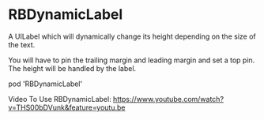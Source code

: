 # RBDynamicLabel
A UILabel which will dynamically change its height depending on the size of the text.

You will have to pin the trailing margin and leading margin and set a top pin. The height will be handled by the label.

pod 'RBDynamicLabel'

Video To Use RBDynamicLabel:
https://www.youtube.com/watch?v=THS00bDVunk&feature=youtu.be
